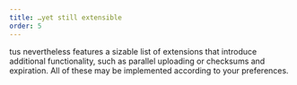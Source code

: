 ```yaml
---
title: …yet still extensible
order: 5
---
```


tus nevertheless features a sizable list of extensions that introduce additional functionality, such as parallel uploading or checksums and expiration. All of these may be implemented according to your preferences.
